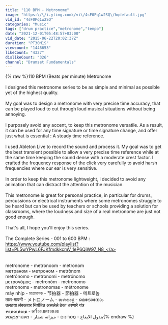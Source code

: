 ```yaml
---
title: "110 BPM - Metronome"
image: "https:\/\/i.ytimg.com\/vi\/4sF0Pq1w2SQ\/hqdefault.jpg"
vid_id: "4sF0Pq1w2SQ"
categories: "Music"
tags: ["drum practice","metronome","tempo"]
date: "2021-12-01T05:48:57+03:00"
vid_date: "2015-06-22T20:02:37Z"
duration: "PT30M1S"
viewcount: "1446653"
likeCount: "4327"
dislikeCount: "326"
channel: "Drumset Fundamentals"
---
```

{% raw %}110 BPM (Beats per minute) Metronome<br /><br />I designed this metronome series to be as simple and minimal as possible yet of the highest quality.<br /><br />My goal was to design a metronome with very precise time accuracy, that can be played loud to cut through loud musical situations without being annoying.<br /><br />I purposely avoid any accent, to keep this metronome versatile. As a result, it can be used for any time signature or time signature change, and offer just what is essential : A steady time reference.<br /><br />I used Ableton Live to record the sound and process it. My goal was to get the best transient possible to allow a very precise time reference while at the same time keeping the sound dense with a moderate crest factor. I crafted the frequency response of the click very carefully to avoid harsh frequencies where our ear is very sensitive.<br /><br />In order to keep this metronome lightweight, i decided to avoid any animation that can distract the attention of the musician.<br /><br />This metronome is great for personal practice, in particular for drums, percussions or electrical instruments where some metronomes struggle to be heard but can be used by teachers or schools providing a solution for classrooms, where the loudness and size of a real metronome are just not good enough.<br /><br />That's all, I hope you'll enjoy this series.<br /><br />The Complete Series - 001 to 600 BPM :<br /><a rel="nofollow" target="blank" href="https://www.youtube.com/playlist?list=PL5wYPwL6FJKfmdkkcmV_1eP6QiW97_N8_">https://www.youtube.com/playlist?list=PL5wYPwL6FJKfmdkkcmV_1eP6QiW97_N8_</a><br /><br /><br />metronome - metronoom - metronom<br />метраном - метроном - metrònom<br />metrónomo - metronomi - metrónomo<br />μετρονόμος - metronóm - metronomo<br />metronoms - metronomas - métronome<br />máy nhịp - মাত্রামাপক - 节拍器 - 節拍器 - 메트로놈<br />ताल-मापनी - メトロノーム - ತಾಳಯಂತ್ರ - മെട്രോനോം<br />उलटया लंबकावर नियंत्रित असलेले ठेका धरणारे यंत्र<br />சாதனத்தை - เครื่องเมตรอนอม<br />بندول الايقاع - מֶטרוֹנוֹם - میزانه شمار - מעטראָנאָמע{% endraw %}
